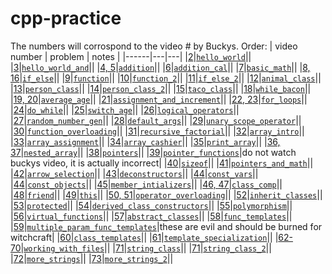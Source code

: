 # cpp-practice

The numbers will corrospond to the video # by Buckys.
Order:
| video number | problem | notes |
|------|---|---|
|[2](https://www.youtube.com/watch?v=SWZfFNyUsxc)|[`hello_world`](https://github.com/FRC830/cpp-practice/blob/master/02_hello_world/problem.md)||
|[3](https://www.youtube.com/watch?v=sPv0HQ8xOaU)|[`hello_world_and`](https://github.com/FRC830/cpp-practice/blob/master/03_hello_world_and/problem.md)||
|[4, 5](https://www.youtube.com/watch?v=QwBSv4-_Lmk)|[`addition`](https://github.com/FRC830/cpp-practice/blob/master/04_addition/problem.md)||
|[6](https://www.youtube.com/watch?v=3Iq_uFbc4L4)|[`addition_cal`](https://github.com/FRC830/cpp-practice/blob/master/06_addition_calc/problem.md)||
|[7](https://www.youtube.com/watch?v=L1z2dpCosXU)|[`basic_math`](https://github.com/FRC830/cpp-practice/blob/master/07_basic_math/problem.md)||
|[8, 16](https://www.youtube.com/watch?v=yEY8xlnarNo)|[`if_else`](https://github.com/FRC830/cpp-practice/blob/master/09_function/problem.md)||
|[9](https://www.youtube.com/watch?v=bsWWHo4KDHE)|[`function`](https://github.com/FRC830/cpp-practice/blob/master/9_function/problem.md)||
|[10](https://www.youtube.com/watch?v=-87KQS-rZCA)|[`function_2`](https://github.com/FRC830/cpp-practice/blob/master/10_function_2/problem.md)||
|[11](https://www.youtube.com/watch?v=fQ_CBGVfGbM)|[`if_else_2`](https://github.com/FRC830/cpp-practice/blob/master/11_if_else_2/problem.md)||
|[12](https://www.youtube.com/watch?v=ABRP_5RYhqU)|[`animal_class`](https://github.com/FRC830/cpp-practice/blob/master/12_animal_class/problem.md)||
|[13](https://www.youtube.com/watch?v=jTS7JTud1qQ)|[`person_class`](https://github.com/FRC830/cpp-practice/blob/master/13_person_class/problem.md)||
|[14](https://www.youtube.com/watch?v=_b7odUc7lg0)|[`person_class_2`](https://github.com/FRC830/cpp-practice/blob/master/14_person_class_2/problem.md)||
|[15](https://www.youtube.com/watch?v=NTip15BHVZc)|[`taco_class`](https://github.com/FRC830/cpp-practice/blob/master/15_taco_class/problem.md)||
|[18](https://www.youtube.com/watch?v=jK83lln_T1k)|[`while_bacon`](https://github.com/FRC830/cpp-practice/blob/master/18_while_bacon/problem.md)||
|[19, 20](https://www.youtube.com/watch?v=GGA0z_6tvOU)|[`average_age`](https://github.com/FRC830/cpp-practice/blob/master/19_average_age/problem.md)||
|[21](https://www.youtube.com/watch?v=T0kEDZ-tuNw)|[`assignment_and_increment`](https://github.com/FRC830/cpp-practice/blob/master/21_assignment_and_increment/problem.md)||
|[22, 23](https://www.youtube.com/watch?v=sBO8yvyyBI0)|[`for_loops`](https://github.com/FRC830/cpp-practice/blob/master/22_for_loops/problem.md)||
|[24](https://www.youtube.com/watch?v=yRdPe2acogw)|[`do_while`]()||
|[25](https://www.youtube.com/watch?v=TNUCZpgPjrw)|[`switch_age`](https://github.com/FRC830/cpp-practice/blob/master/25_switch_age/problem.md)||
|[26](https://www.youtube.com/watch?v=o78khWdmqIE)|[`logical_operators`](https://github.com/FRC830/cpp-practice/blob/master/26_logical_operators/problem.md)||
|[27](https://www.youtube.com/watch?v=naXUIEAIt4U)|[`random_number_gen`]()||
|[28](https://www.youtube.com/watch?v=66zF2rqoKI8)|[`default_args`](https://github.com/FRC830/cpp-practice/blob/master/28_default_args/problem.md)||
|[29](https://www.youtube.com/watch?v=ZwxMlIS6TLM)|[`unary_scope_operator`](https://github.com/FRC830/cpp-practice/blob/master/29_unary_scope_operator/problem.md)||
|[30](https://www.youtube.com/watch?v=IAMzWp3kS_k)|[`function_overloading`](https://github.com/FRC830/cpp-practice/blob/master/30_function_overloading/problem.md)||
|[31](https://www.youtube.com/watch?v=4agL-MQq05E)|[`recursive_factorial`](https://github.com/FRC830/cpp-practice/blob/master/31_recursive_factorial/problem.md)||
|[32](https://www.youtube.com/watch?v=1kLw8kZuccQ)|[`array_intro`](https://github.com/FRC830/cpp-practice/blob/master/32_array_intro/problem.md)||
|[33](https://www.youtube.com/watch?v=Z9Wc8EsGjJY)|[`array_assignment`](https://github.com/FRC830/cpp-practice/blob/master/33_array_assignment/problem.md)||
|[34](https://www.youtube.com/watch?v=v2dKtxtWT5o)|[`array_cashier`](https://github.com/FRC830/cpp-practice/blob/master/34_array_cashier/problem.md)||
|[35](https://www.youtube.com/watch?v=VnZbghMhfOY)|[`print_array`](https://github.com/FRC830/cpp-practice/blob/master/35_print_array/problem.md)||
|[36, 37](https://www.youtube.com/watch?v=B3iC40frU4M)|[`nested_array`](https://github.com/FRC830/cpp-practice/blob/master/36_nested_array/problem.md)||
|[38](https://www.youtube.com/watch?v=Fa6S8Pz924k)|[`pointers`](https://github.com/FRC830/cpp-practice/blob/master/38_pointers/problem.md)||
|[39](https://www.youtube.com/watch?v=_ja8iizm7nk)|[`pointer_functions`](https://github.com/FRC830/cpp-practice/blob/master/39_pointer_functions/problem.md)|do not watch buckys video, it is actually incorrect|
|[40](https://www.youtube.com/watch?v=_5EEHKkvv1s)|[`sizeof`]()||
|[41](https://www.youtube.com/watch?v=dPAbm-3iAN4)|[`pointers_and_math`]()||
|[42](https://www.youtube.com/watch?v=2RP4f9beidc)|[`arrow_selection`](https://github.com/FRC830/cpp-practice/blob/master/42_arrow_selection/problem.md)||
|[43](https://www.youtube.com/watch?v=4P4Im0vF_mU)|[`deconstructors`]()||
|[44](https://www.youtube.com/watch?v=k55CRqm1gzk)|[`const_vars`](https://github.com/FRC830/cpp-practice/blob/master/44_const_vars/problem.md)||
|[44](https://www.youtube.com/watch?v=k55CRqm1gzk)|[`const_objects`]()||
|[45](https://www.youtube.com/watch?v=53VYYMy-LBo)|[`member_intializers`](https://github.com/FRC830/cpp-practice/blob/master/45_member_intializers/problem.md)||
|[46, 47](https://www.youtube.com/watch?v=jn3lT07owCo)|[`class_comp`](https://github.com/FRC830/cpp-practice/blob/master/46_class_comp/problem.md)||
|[48](https://www.youtube.com/watch?v=WCFGNdXSzus)|[`friend`]()||
|[49](https://www.youtube.com/watch?v=Fcdkcx4achs)|[`this`]()||
|[50, 51](https://www.youtube.com/watch?v=PgGhEovFhd0)|[`operator_overloading`]()||
|[52](https://www.youtube.com/watch?v=gq2Igdc-OSI)|[`inherit_classes`](https://github.com/FRC830/cpp-practice/blob/master/52_inherit_classes/problem.md)||
|[53](https://www.youtube.com/watch?v=DHAAy4GJ684)|[`protected`]()||
|[54](https://www.youtube.com/watch?v=Z_vJEKU9WTg)|[`derived_class_constructors`]()||
|[55](https://www.youtube.com/watch?v=R_PPA9eejDw)|[`polymorphism`](https://github.com/FRC830/cpp-practice/blob/master/55_polymorphism/problem.md)||
|[56](https://www.youtube.com/watch?v=DudHooleNVg)|[`virtual_functions`]()||
|[57](https://www.youtube.com/watch?v=ndz3EHpFEZc)|[`abstract_classes`]()||
|[58](https://www.youtube.com/watch?v=W0aoAm6eYSk)|[`func_templates`](https://github.com/FRC830/cpp-practice/blob/master/58_func_templates/problem.md)||
|[59](https://www.youtube.com/watch?v=SeleR7PDs5Q)|[`multiple_param_func_templates`]()|these are evil and should be burned for witchcraft|
|[60](https://www.youtube.com/watch?v=U2QvTsMvWmM)|[`class_templates`]()||
|[61](https://www.youtube.com/watch?v=8kjVFp-Y4GA)|[`template_specialization`]()||
|[62-70](https://www.youtube.com/watch?v=mFAaqmj399I)|[`working_with_files`]()||
|[71](https://www.youtube.com/watch?v=86rBqzYIbjA)|[`string_class`](https://github.com/FRC830/cpp-practice/blob/master/71_string_class/problem.md)||
|[71](https://www.youtube.com/watch?v=dSfjBoip4c0)|[`string_class_2`](https://github.com/FRC830/cpp-practice/blob/master/71_string_class_2/problem.md)||
|[72](https://www.youtube.com/watch?v=nkKeA74p3RY)|[`more_strings`](https://github.com/FRC830/cpp-practice/blob/master/72_more_strings/problem.md)||
|[73](https://www.youtube.com/watch?v=Djc4AScpuf4)|[`more_strings_2`](https://github.com/FRC830/cpp-practice/blob/master/73_more_strings_2/problem.md)||